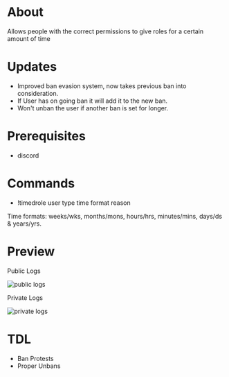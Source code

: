 # About
Allows people with the correct permissions to give roles for a certain amount of time

# Updates
- Improved ban evasion system, now takes previous ban into consideration.
- If User has on going ban it will add it to the new ban.
- Won't unban the user if another ban is set for longer.

# Prerequisites
- discord

# Commands
- !timedrole user type time format reason

Time formats: weeks/wks, months/mons, hours/hrs, minutes/mins, days/ds & years/yrs.

# Preview
Public Logs

![public logs](https://i.gyazo.com/2cc23d4dd91979e5672d3448e6a8b3fb.png)

Private Logs

![private logs](https://i.gyazo.com/6f14c25aa27845caa1ab198fe28128d4.png)

# TDL
- Ban Protests
- Proper Unbans
